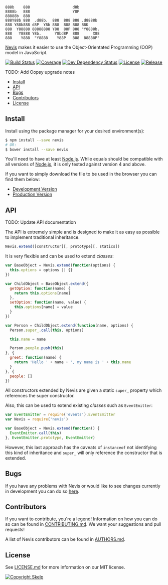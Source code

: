     888b    888                   d8b
    8888b   888                   Y8P
    88888b  888
    888Y88b 888  .d88b.  888  888 888 .d8888b
    888 Y88b888 d8P  Y8b 888  888 888 88K
    888  Y88888 88888888 Y88  88P 888 "Y8888b.
    888   Y8888 Y8b.      Y8bd8P  888      X88
    888    Y888  "Y8888    Y88P   888  88888P'

[Nevis](https://github.com/Skelp/nevis) makes it easier to use the Object-Orientated Programming (OOP) model in
JavaScript.

[![Build Status](https://img.shields.io/travis/Skelp/nevis/develop.svg?style=flat-square)](https://travis-ci.org/Skelp/nevis)
[![Coverage](https://img.shields.io/coveralls/Skelp/nevis/develop.svg?style=flat-square)](https://coveralls.io/github/Skelp/nevis)
[![Dev Dependency Status](https://img.shields.io/david/dev/Skelp/nevis.svg?style=flat-square)](https://david-dm.org/Skelp/nevis#info=devDependencies)
[![License](https://img.shields.io/npm/l/nevis.svg?style=flat-square)](https://github.com/Skelp/nevis/blob/master/LICENSE.md)
[![Release](https://img.shields.io/npm/v/nevis.svg?style=flat-square)](https://www.npmjs.com/package/nevis)

TODO: Add Oopsy upgrade notes

* [Install](#install)
* [API](#api)
* [Bugs](#bugs)
* [Contributors](#contributors)
* [License](#license)

## Install

Install using the package manager for your desired environment(s):

``` bash
$ npm install --save nevis
# OR:
$ bower install --save nevis
```

You'll need to have at least [Node.js](https://nodejs.org). While equals should be compatible with all versions of
[Node.js](https://nodejs.org), it is only tested against version 4 and above.

If you want to simply download the file to be used in the browser you can find them below:

* [Development Version](https://github.com/Skelp/nevis/blob/master/dist/nevis.js)
* [Production Version](https://github.com/Skelp/nevis/blob/master/dist/nevis.min.js)

## API

TODO: Update API documentation

The API is extremely simple and is designed to make it as easy as possible to implement traditional inheritance.

``` javascript
Nevis.extend([constructor][, prototype][, statics])
```

It is very flexible and can be used to extend *classes*:

``` javascript
var BaseObject = Nevis.extend(function(options) {
  this.options = options || {}
})

var ChildObject = BaseObject.extend({
  getOption: function(name) {
    return this.options[name]
  },
  setOption: function(name, value) {
    this.options[name] = value
  }
})

var Person = ChildObject.extend(function(name, options) {
  Person.super_.call(this, options)

  this.name = name

  Person.people.push(this)
}, {
  greet: function(name) {
    return 'Hello ' + name + ', my name is ' + this.name
  }
}, {
  people: []
})
```

All constructors extended by Nevis are given a static `super_` property which references the super constructor. 

Also, this can be used to extend existing *classes* such as `EventEmitter`:

``` javascript
var EventEmitter = require('events').EventEmitter
var Nevis = require('nevis')

var BaseObject = Nevis.extend(function() {
  EventEmitter.call(this)
}, EventEmitter.prototype, EventEmitter)
```

However, this last approach has the caveats of `instanceof` not identifying this kind of inheritance and `super_` will
only reference the constructor that is extended.

## Bugs

If you have any problems with Nevis or would like to see changes currently in development you can do so
[here](https://github.com/Skelp/nevis/issues).

## Contributors

If you want to contribute, you're a legend! Information on how you can do so can be found in
[CONTRIBUTING.md](https://github.com/Skelp/nevis/blob/master/CONTRIBUTING.md). We want your suggestions and pull
requests!

A list of Nevis contributors can be found in [AUTHORS.md](https://github.com/Skelp/nevis/blob/master/AUTHORS.md).

## License

See [LICENSE.md](https://github.com/Skelp/nevis/raw/master/LICENSE.md) for more information on our MIT license.

[![Copyright Skelp](https://rawgit.com/Skelp/skelp-branding/master/assets/footer/invert-filled/skelp-footer-invert-filled.svg)](https://skelp.io)
